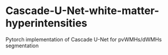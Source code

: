 # Cascade-U-Net-white-matter-hyperintensities
Pytorch implementation of Cascade U-Net for pvWMHs/dWMHs segmentation
